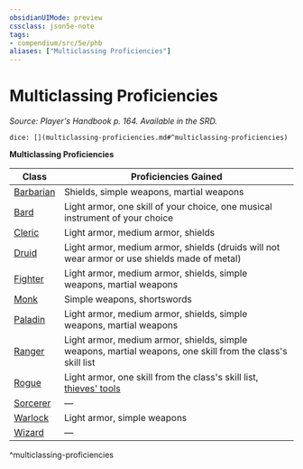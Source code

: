 ```yaml
---
obsidianUIMode: preview
cssclass: json5e-note
tags:
- compendium/src/5e/phb
aliases: ["Multiclassing Proficiencies"]
---
```

# Multiclassing Proficiencies
*Source: Player's Handbook p. 164. Available in the SRD.* 

`dice: [](multiclassing-proficiencies.md#^multiclassing-proficiencies)`

**Multiclassing Proficiencies**

| Class | Proficiencies Gained |
|-------|----------------------|
| [Barbarian](/compendium/classes/barbarian.md) | Shields, simple weapons, martial weapons |
| [Bard](/compendium/classes/bard.md) | Light armor, one skill of your choice, one musical instrument of your choice |
| [Cleric](/compendium/classes/cleric.md) | Light armor, medium armor, shields |
| [Druid](/compendium/classes/druid.md) | Light armor, medium armor, shields (druids will not wear armor or use shields made of metal) |
| [Fighter](/compendium/classes/fighter.md) | Light armor, medium armor, shields, simple weapons, martial weapons |
| [Monk](/compendium/classes/monk.md) | Simple weapons, shortswords |
| [Paladin](/compendium/classes/paladin.md) | Light armor, medium armor, shields, simple weapons, martial weapons |
| [Ranger](/compendium/classes/ranger.md) | Light armor, medium armor, shields, simple weapons, martial weapons, one skill from the class's skill list |
| [Rogue](/compendium/classes/rogue.md) | Light armor, one skill from the class's skill list, [thieves' tools](/compendium/items/thieves-tools.md) |
| [Sorcerer](/compendium/classes/sorcerer.md) | — |
| [Warlock](/compendium/classes/warlock.md) | Light armor, simple weapons |
| [Wizard](/compendium/classes/wizard.md) | — |
^multiclassing-proficiencies